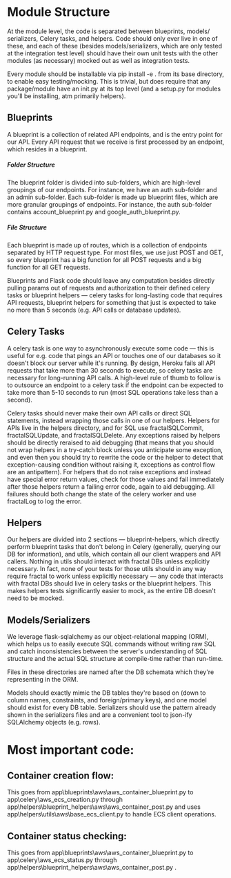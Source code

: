 # Module Structure

At the module level, the code is separated between blueprints, models/ serializers, Celery tasks, and helpers. Code should only ever live in one of these, and each of these (besides models/serializers, which are only tested at the integration test level) should have their own unit tests with the other modules (as necessary) mocked out as well as integration tests.

Every module should be installable via pip install -e . from its base directory, to enable easy testing/mocking. This is trivial, but does require that any package/module have an init.py at its top level (and a setup.py for modules you'll be installing, atm primarily helpers).

## Blueprints

A blueprint is a collection of related API endpoints, and is the entry point for our API. Every API request that we receive is first processed by an endpoint, which resides in a blueprint.

##### Folder Structure

The blueprint folder is divided into sub-folders, which are high-level groupings of our endpoints. For instance, we have an auth sub-folder and an admin sub-folder. Each sub-folder is made up blueprint files, which are more granular groupings of endpoints. For instance, the auth sub-folder contains account_blueprint.py and google_auth_blueprint.py.

##### File Structure

Each blueprint is made up of routes, which is a collection of endpoints separated by HTTP request type. For most files, we use just POST and GET, so every blueprint has a big function for all POST requests and a big function for all GET requests.

Blueprints and Flask code should leave any computation besides directly pulling params out of requests and authorization to their defined celery tasks or blueprint helpers — celery tasks for long-lasting code that requires API requests, blueprint helpers for something that just is expected to take no more than 5 seconds (e.g. API calls or database updates).

## Celery Tasks

A celery task is one way to asynchronously execute some code — this is useful for e.g. code that pings an API or touches one of our databases so it doesn't block our server while it's running. By design, Heroku fails all API requests that take more than 30 seconds to execute, so celery tasks are necessary for long-running API calls. A high-level rule of thumb to follow is to outsource an endpoint to a celery task if the endpoint can be expected to take more than 5-10 seconds to run (most SQL operations take less than a second).

Celery tasks should never make their own API calls or direct SQL statements, instead wrapping those calls in one of our helpers. Helpers for APIs live in the helpers directory, and for SQL use fractalSQLCommit, fractalSQLUpdate, and fractalSQLDelete. Any exceptions raised by helpers should be directly reraised to aid debugging (that means that you should not wrap helpers in a try-catch block unless you anticipate some exception, and even then you should try to rewrite the code or the helper to detect that exception-causing condition without raising it, exceptions as control flow are an antipattern). For helpers that do not raise exceptions and instead have special error return values, check for those values and fail immediately after those helpers return a failing error code, again to aid debugging. All failures should both change the state of the celery worker and use fractalLog to log the error.

## Helpers

Our helpers are divided into 2 sections — blueprint-helpers, which directly perform blueprint tasks that don't belong in Celery (generally, querying our DB for information), and utils, which contain all our client wrappers and API callers. Nothing in utils should interact with fractal DBs unless explicitly necessary. In fact, none of your tests for those utils should in any way require fractal to work unless explicitly necessary — any code that interacts with fractal DBs should live in celery tasks or the blueprint helpers. This makes helpers tests significantly easier to mock, as the entire DB doesn't need to be mocked.

## Models/Serializers

We leverage flask-sqlalchemy as our object-relational mapping (ORM), which helps us to easily execute SQL commands without writing raw SQL and catch inconsistencies between the server's understanding of SQL structure and the actual SQL structure at compile-time rather than run-time.

Files in these directories are named after the DB schemata which they're representing in the ORM.

Models should exactly mimic the DB tables they're based on (down to column names, constraints, and foreign/primary keys), and one model should exist for every DB table. Serializers should use the pattern already shown in the serializers files and are a convenient tool to json-ify SQLAlchemy objects (e.g. rows).

# Most important code:

## Container creation flow:

This goes from app\blueprints\aws\aws_container_blueprint.py to app\celery\aws_ecs_creation.py through app\helpers\blueprint_helpers\aws\aws_container_post.py
and uses app\helpers\utils\aws\base_ecs_client.py to handle ECS client operations.

## Container status checking:

This goes from app\blueprints\aws\aws_container_blueprint.py to app\celery\aws_ecs_status.py through app\helpers\blueprint_helpers\aws\aws_container_post.py
.
